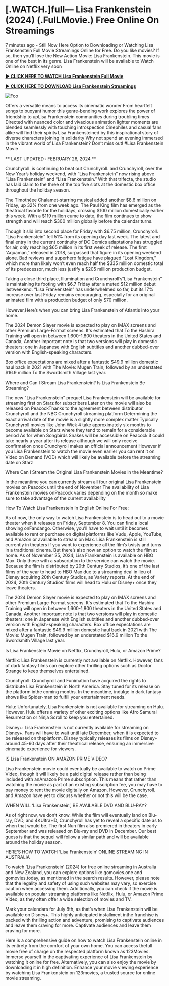<h1>[.WATCH.]full— Lisa Frankenstein (2024) (.FulLMovie.) Free Online On Streamings</h1>


7 minutes ago - Still Now Here Option to Downloading or Watching Lisa Frankenstein Full Movie Streamings Online for Free. Do you like movies? If so, then you’ll love the New Action Movie: Lisa Frankenstein. This movie is one of the best in its genre. Lisa Frankenstein will be available to Watch Online on Netflix very soon




**<a href="https://stream.evmovies.com/en/movie/993784/lisa-frankenstein">► CLICK HERE TO WATCH Lisa Frankenstein Full Movie</a>**


**<a href="https://stream.evmovies.com/en/movie/993784/lisa-frankenstein">► CLICK HERE TO DOWNLOAD Lisa Frankenstein Streamings</a>**


<animated-image data-catalyst=""><a href="https://stream.evmovies.com/en/movie/993784/lisa-frankenstein" rel="nofollow" data-target="animated-image.originalLink"><img src="https://camo.githubusercontent.com/917e6ed5c302499242165dcc02bdbce85c075fd21b35918eb9c0b771855261b8/68747470733a2f2f7374617469632e7769787374617469632e636f6d2f6d656469612f6232343966395f61646163386637306662336634356238383639313639366337376465313866337e6d76322e676966" alt="Foo" data-canonical-src="https://static.wixstatic.com/media/b249f9_adac8f70fb3f45b88691696c77de18f3~mv2.gif" style="max-width: 100%; display: inline-block;" data-target="animated-image.originalImage"></a>




Offers a versatile means to access its cinematic wonder From heartfelt songs to buoyant humor this genre-bending work explores the power of friendship to upLisa Frankenstein communities during troubling times Directed with nuanced color and vivacious animation lighter moments are blended seamlessly with touching introspection Cinephiles and casual fans alike will find their spirits Lisa Frankensteined by this inspirational story of diverse characters joining in solidarity Why not spend an evening immersed in the vibrant world of Lisa Frankenstein? Don’t miss out! #Lisa Frankenstein Movie




** LAST UPDATED : FEBRUARY 26, 2024.**




Crunchyroll. is continuing to beat out Crunchyroll. and Crunchyroll, over the New Year’s holiday weekend, with “Lisa Frankenstein” now rising above “Lisa Frankenstein” and “Lisa Frankenstein.” With that trifecta, the studio has laid claim to the three of the top five slots at the domestic box office throughout the holiday season.




The Timothéee Chalamet-starring musical added another $8.6 million on Friday, up 32% from one week ago. The Paul King film has emerged as the theatrical favorite for the holidays, crossing $100 million domestically earlier this week. With a $119 million cume to date, the film continues to show strength and will reach $300 million globally before the calendar turns.




Though it slid into second place for Friday with $6.75 million, Crunchyroll. “Lisa Frankenstein” fell 51% from its opening day last week. The latest and final entry in the current continuity of DC Comics adaptations has struggled for air, only reaching $65 million in its first week of release. The first “Aquaman,” released in 2018, surpassed that figure in its opening weekend alone. Bad reviews and superhero fatigue have plagued “Lost Kingdom,” which more than likely won’t even reach half the $335 million domestic total of its predecessor, much less justify a $205 million production budget.




Taking a close third place, Illumination and Crunchyroll’s“Lisa Frankenstein” is maintaining its footing with $6.7 Friday after a muted $12 million debut lastweekend. “Lisa Frankenstein” has underwhelmed so far, but its 17% increase over last Friday remains encouraging, especially for an original animated film with a production budget of only $70 million.




However,Here’s when you can bring Lisa Frankenstein of Atlantis into your home.


The 2024 Demon Slayer movie is expected to play on IMAX screens and other Premium Large-Format screens.
It's estimated that To the Hashira Training will open in between 1,600-1,800 theaters in the United States and Canada, Another important note is that two versions will play in domestic theaters: one in Japanese with English subtitles and another dubbed-over version with English-speaking characters.


Box office expectations are mixed after a fantastic $49.9 million domestic haul back in 2021 with The Movie: Mugen Train, followed by an understated $16.9 million To the Swordsmith Village last year.


Where and Can I Stream Lisa Frankenstein? Is Lisa Frankenstein Be Streaming?




The new "Lisa Frankenstein" prequel Lisa Frankenstein will be available for streaming first on Starz for subscribers Later on the movie will also be released on PeacockThanks to the agreement between distributor Crunchyroll and the NBC Crunchyroll streaming platform Determining the exact arrival date of the movie is a slightly more complex matter Typically Crunchyroll movies like John Wick 4 take approximately six months to become available on Starz where they tend to remain for a considerable period As for when Songbirds Snakes will be accessible on Peacock it could take nearly a year after its release although we will only receive confirmation once Crunchyroll makes an official announcement However if you Lisa Frankenstein to watch the movie even earlier you can rent it on Video on Demand (VOD) which will likely be available before the streaming date on Starz




Where Can I Stream the Original Lisa Frankenstein Movies in the Meantime?




In the meantime you can currently stream all four original Lisa Frankenstein movies on Peacock until the end of November The availability of Lisa Frankenstein movies onPeacock varies depending on the month so make sure to take advantage of the current availability




How To Watch Lisa Frankenstein In English Online For Free:




As of now, the only way to watch Lisa Frankenstein is to head out to a movie theater when it releases on Friday, September 8. You can find a local showing onFandango. Otherwise, you’ll have to wait until it becomes available to rent or purchase on digital platforms like Vudu, Apple, YouTube, and Amazon or available to stream on Max. Lisa Frankenstein is still currently in theaters if you want to experience all the film’s twists and turns in a traditional cinema. But there’s also now an option to watch the film at home. As of November 25, 2024, Lisa Frankenstein is available on HBO Max. Only those with a subscription to the service can watch the movie. Because the film is distributed by 20th Century Studios, it’s one of the last films of the year to head to HBO Max due to a streaming deal in lieu of Disney acquiring 20th Century Studios, as Variety reports. At the end of 2024, 20th Century Studios’ films will head to Hulu or Disney+ once they leave theaters.




The 2024 Demon Slayer movie is expected to play on IMAX screens and other Premium Large-Format screens.
It's estimated that To the Hashira Training will open in between 1,600-1,800 theaters in the United States and Canada, Another important note is that two versions will play in domestic theaters: one in Japanese with English subtitles and another dubbed-over version with English-speaking characters.
Box office expectations are mixed after a fantastic $49.9 million domestic haul back in 2021 with The Movie: Mugen Train, followed by an understated $16.9 million To the Swordsmith Village last year.




Is Lisa Frankenstein Movie on Netflix, Crunchyroll, Hulu, or Amazon Prime?




Netflix: Lisa Frankenstein is currently not available on Netflix. However, fans of dark fantasy films can explore other thrilling options such as Doctor Strange to keep themselves entertained.




Crunchyroll: Crunchyroll and Funimation have acquired the rights to distribute Lisa Frankenstein in North America. Stay tuned for its release on the platform inthe coming months. In the meantime, indulge in dark fantasy shows like Spider-man to fulfill your entertainment needs.




Hulu: Unfortunately, Lisa Frankenstein is not available for streaming on Hulu. However, Hulu offers a variety of other exciting options like Afro Samurai Resurrection or Ninja Scroll to keep you entertained.




Disney+: Lisa Frankenstein is not currently available for streaming on Disney+. Fans will have to wait until late December, when it is expected to be released on theplatform. Disney typically releases its films on Disney+ around 45-60 days after their theatrical release, ensuring an immersive cinematic experience for viewers.




IS Lisa Frankenstein ON AMAZON PRIME VIDEO?




Lisa Frankenstein movie could eventually be available to watch on Prime Video, though it will likely be a paid digital release rather than being included with anAmazon Prime subscription. This means that rather than watching the movie as part of an existing subscription fee, you may have to pay money to rent the movie digitally on Amazon. However, Crunchyroll. and Amazon have yet to discuss whether or not this will be the case.




WHEN WILL ‘Lisa Frankenstein’, BE AVAILABLE DVD AND BLU-RAY?




As of right now, we don’t know. While the film will eventually land on Blu-ray, DVD, and 4KUltraHD, Crunchyroll has yet to reveal a specific date as to when that would be. The first Nun film also premiered in theaters in early September and was released on Blu-ray and DVD in December. Our best guess is that the sequel will follow a similar path and will be available around the holiday season.




HERE’S HOW TO WATCH ‘Lisa Frankenstein’ ONLINE STREAMING IN AUSTRALIA




To watch ‘Lisa Frankenstein’ (2024) for free online streaming in Australia and New Zealand, you can explore options like gomovies.one and gomovies.today, as mentioned in the search results. However, please note that the legality and safety of using such websites may vary, so exercise caution when accessing them. Additionally, you can check if the movie is available on popular streaming platforms like Netflix, Hulu, or Amazon Prime Video, as they often offer a wide selection of movies and TV.




Mark your calendars for July 8th, as that’s when Lisa Frankenstein will be available on Disney+. This highly anticipated installment inthe franchise is packed with thrilling action and adventure, promising to captivate audiences and leave them craving for more. Captivate audiences and leave them craving for more.




Here is a comprehensive guide on how to watch Lisa Frankenstein online in its entirety from the comfort of your own home. You can access thefull movie free of charge on the respected platform known as 123Movies. Immerse yourself in the captivating experience of Lisa Frankenstein by watching it online for free. Alternatively, you can also enjoy the movie by downloading it in high definition. Enhance your movie viewing experience by watching Lisa Frankenstein on 123movies, a trusted source for online movie streaming.


